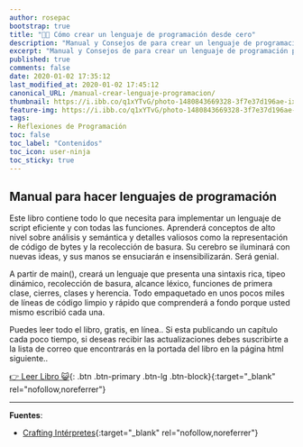 ```yaml
---
author: rosepac
bootstrap: true
title: "👨‍💻 Cómo crear un lenguaje de programación desde cero"
description: "Manual y Consejos de para crear un lenguaje de programación por completo"
excerpt: "Manual y Consejos de para crear un lenguaje de programación por completo"
published: true
comments: false
date: 2020-01-02 17:35:12
last_modified_at: 2020-01-02 17:45:12
canonical_URL: /manual-crear-lenguaje-programacion/
thumbnail: https://i.ibb.co/q1xYTvG/photo-1480843669328-3f7e37d196ae-ixlib-rb-1-2.jpg
feature-img: https://i.ibb.co/q1xYTvG/photo-1480843669328-3f7e37d196ae-ixlib-rb-1-2.jpg
tags:
- Reflexiones de Programación
toc: false
toc_label: "Contenidos"
toc_icon: user-ninja
toc_sticky: true
---
```


## Manual para hacer lenguajes de programación

Este libro contiene todo lo que necesita para implementar un lenguaje de script eficiente y con todas las funciones. Aprenderá conceptos de alto nivel sobre análisis y semántica y detalles valiosos como la representación de código de bytes y la recolección de basura. Su cerebro se iluminará con nuevas ideas, y sus manos se ensuciarán e insensibilizarán. Será genial.

A partir de main(), creará un lenguaje que presenta una sintaxis rica, tipeo dinámico, recolección de basura, alcance léxico, funciones de primera clase, cierres, clases y herencia. Todo empaquetado en unos pocos miles de líneas de código limpio y rápido que comprenderá a fondo porque usted mismo escribió cada una.

Puedes leer todo el libro, gratis, en línea.. Si esta publicando un capítulo cada poco tiempo, si deseas recibir las actualizaciones debes suscribirte a la lista de correo que encontrarás en la portada del libro en la página html siguiente..

[👉 Leer Libro 😺](http://craftinginterpreters.com/contents.html){: .btn .btn-primary .btn-lg .btn-block}{:target="_blank" rel="nofollow,noreferrer"}

_____

**Fuentes**:
* [Crafting Intérpretes](http://craftinginterpreters.com/){:target="_blank" rel="nofollow,noreferrer"}